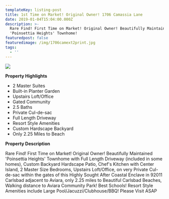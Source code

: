 ```yaml
---
templateKey: listing-post
title: 1st Time on Market! Original Owner! 1706 Camassia Lane
date: 2019-01-04T15:04:00.000Z
description: >-
  Rare Find! First Time on Market! Original Owner! Beautifully Maintained
  'Poinsettia Heights' Townhome!
featuredpost: false
featuredimage: /img/1706camext2print.jpg
tags:
  - ''
---
```

![](/img/1706camext2print.jpg)

**Property Highlights**

* 2 Master Suites
* Built-in Planter Garden
* Upstairs Loft/Office
* Gated Community
* 2.5 Baths
* Private Cul-de-sac
* Full Length Driveway
* Resort Style Amenities
* Custom Hardscape Backyard
* Only 2.25 Miles to Beach

**Property Description**

Rare Find! First Time on Market! Original Owner! Beautifully Maintained 'Poinsettia Heights' Townhome with Full Length Driveway (included in some homes), Custom Backyard Hardscape Patio, Chef's Kitchen with Center Island, 2 Master Size Bedrooms, Upstairs Loft/Office, on very Private Cul-de-sac within the gates of this Highly Sought After Coastal Enclave in 92011 Carlsbad adjacent to Aviara, only 2.25 miles to Beautiful Carlsbad Beaches, Walking distance to Aviara Community Park!  Best Schools! Resort Style  Amenities include Large Pool/Jacuzzi/Clubhouse/BBQ! Please Visit ASAP

